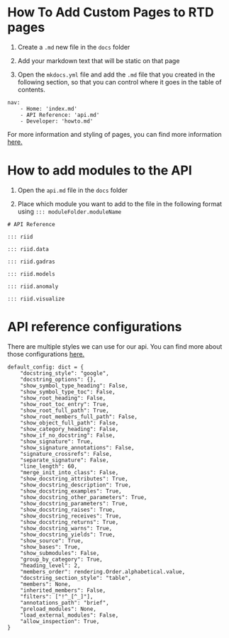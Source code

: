 # How To Add Custom Pages to RTD pages

1. Create a `.md` new file in the `docs` folder

2. Add your markdown text that will be static on that page

3. Open the `mkdocs.yml` file and add the `.md` file that you created in the following section, so that you can control where it goes in the table of contents.

```
nav:
    - Home: 'index.md'
    - API Reference: 'api.md'
    - Developer: 'howto.md'
```

For more information and styling of pages, you can find more information [here.](https://mkdocs.readthedocs.io/en/0.14.0/user-guide/writing-your-docs/#configure-pages-and-navigation)

# How to add modules to the API

1. Open the `api.md` file in the `docs` folder

2. Place which module you want to add to the file in the following format using `::: moduleFolder.moduleName`

```
# API Reference

::: riid

::: riid.data

::: riid.gadras

::: riid.models

::: riid.anomaly

::: riid.visualize

```

# API reference configurations

There are multiple styles we can use for our api. You can find more about those configurations [here.](https://mkdocstrings.github.io/python/reference/mkdocstrings_handlers/python/handler/)

```
default_config: dict = {
    "docstring_style": "google",
    "docstring_options": {},
    "show_symbol_type_heading": False,
    "show_symbol_type_toc": False,
    "show_root_heading": False,
    "show_root_toc_entry": True,
    "show_root_full_path": True,
    "show_root_members_full_path": False,
    "show_object_full_path": False,
    "show_category_heading": False,
    "show_if_no_docstring": False,
    "show_signature": True,
    "show_signature_annotations": False,
    "signature_crossrefs": False,
    "separate_signature": False,
    "line_length": 60,
    "merge_init_into_class": False,
    "show_docstring_attributes": True,
    "show_docstring_description": True,
    "show_docstring_examples": True,
    "show_docstring_other_parameters": True,
    "show_docstring_parameters": True,
    "show_docstring_raises": True,
    "show_docstring_receives": True,
    "show_docstring_returns": True,
    "show_docstring_warns": True,
    "show_docstring_yields": True,
    "show_source": True,
    "show_bases": True,
    "show_submodules": False,
    "group_by_category": True,
    "heading_level": 2,
    "members_order": rendering.Order.alphabetical.value,
    "docstring_section_style": "table",
    "members": None,
    "inherited_members": False,
    "filters": ["!^_[^_]"],
    "annotations_path": "brief",
    "preload_modules": None,
    "load_external_modules": False,
    "allow_inspection": True,
}
```
